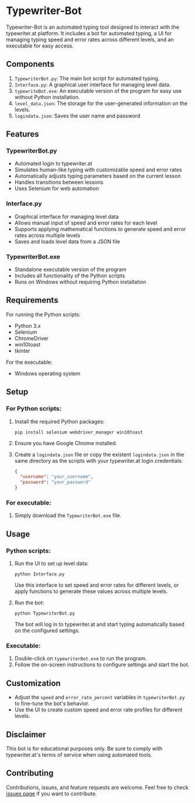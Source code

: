 # Typewriter-Bot

Typewriter-Bot is an automated typing tool designed to interact with the typewriter.at platform. It includes a bot for automated typing, a UI for managing typing speed and error rates across different levels, and an executable for easy access.

## Components

1. `TypewriterBot.py`: The main bot script for automated typing.
2. `Interface.py`: A graphical user interface for managing level data.
3. `typewriteBot.exe`: An executable version of the program for easy use without Python installation.
4. `level_data.json`: The storage for the user-generated information on the levels.
5. `logindata.json`: Saves the user name and password
   
## Features

### TypewriterBot.py

- Automated login to typewriter.at
- Simulates human-like typing with customizable speed and error rates
- Automatically adjusts typing parameters based on the current lesson
- Handles transitions between lessons
- Uses Selenium for web automation

### Interface.py

- Graphical interface for managing level data
- Allows manual input of speed and error rates for each level
- Supports applying mathematical functions to generate speed and error rates across multiple levels
- Saves and loads level data from a JSON file

### TypewriterBot.exe

- Standalone executable version of the program
- Includes all functionality of the Python scripts
- Runs on Windows without requiring Python installation

## Requirements

For running the Python scripts:
- Python 3.x
- Selenium
- ChromeDriver
- win10toast
- tkinter

For the executable:
- Windows operating system

## Setup

### For Python scripts:

1. Install the required Python packages:
   ```
   pip install selenium webdriver_manager win10toast
   ```

2. Ensure you have Google Chrome installed.

3. Create a `logindata.json` file or copy the existent `logindata.json` in the same directory as the scripts with your typewriter.at login credentials:
   ```json
   {
     "username": "your_username",
     "password": "your_password"
   }
   ```

### For executable:

1. Simply download the `TypewriterBot.exe` file.

## Usage

### Python scripts:

1. Run the UI to set up level data:
   ```
   python Interface.py
   ```
   Use this interface to set speed and error rates for different levels, or apply functions to generate these values across multiple levels.

2. Run the bot:
   ```
   python TypewriterBot.py
   ```
   The bot will log in to typewriter.at and start typing automatically based on the configured settings.

### Executable:

1. Double-click on `typewriterBot.exe` to run the program.
2. Follow the on-screen instructions to configure settings and start the bot.

## Customization

- Adjust the `speed` and `error_rate_percent` variables in `typewriterBot.py` to fine-tune the bot's behavior.
- Use the UI to create custom speed and error rate profiles for different levels.

## Disclaimer

This bot is for educational purposes only. Be sure to comply with typewriter.at's terms of service when using automated tools.

## Contributing

Contributions, issues, and feature requests are welcome. Feel free to check [issues page](https://github.com/CreatorT/Typewriter-Bot/issues) if you want to contribute.

